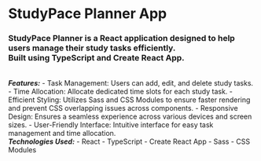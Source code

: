 <h1>StudyPace Planner App</h1>

<h3>StudyPace Planner is a React application designed to help users manage their study tasks efficiently. <br> Built using TypeScript and Create React App.</h3>

<br>
<em><b>Features:</b></em>
- Task Management: Users can add, edit, and delete study tasks.
- Time Allocation: Allocate dedicated time slots for each study task.
- Efficient Styling: Utilizes Sass and CSS Modules to ensure faster rendering and prevent CSS overlapping issues across components.
- Responsive Design: Ensures a seamless experience across various devices and screen sizes.
- User-Friendly Interface: Intuitive interface for easy task management and time allocation.

<br>
<em><b>Technologies Used:</b></em>
- React
- TypeScript
- Create React App
- Sass
- CSS Modules

